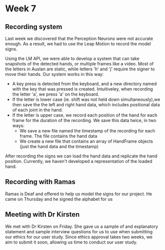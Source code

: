 # Week 7
## Recording system
Last week we discovered that the Perception Neurons were not accurate enough. As a result, we had to use the Leap Motion to record the model signs.

Using the LM API, we were able to develop a system that can take snapshots of the detected hands, or multiple frames like a video. Most of the letters in Auslan are static, while letters 'h' and 'j' require the signer to move their hands. Our system works in this way:
* A key press is detected from the keyboard, and a new directory named with the key that was pressed is created. Intuitiveley, when recording the letter 'a', we press 'a' on the keyboard.
* If the letter is lower case (ie. shift was not held down simultaneously),we then save the the left and right hand data, which includes positional data of each joint in the hand. 
* If the letter is upper case, we record each position of the hand for each frame for the duration of the recording. We save this data twice, in two ways:
  * We save a new file named the timestamp of the recording for each frame. The file contains the hand data
  * We create a new file that contains an array of HandFrame objects (just the hand data and the timestamp)
 
 After recording the signs we can load the hand data and replicate the hand position. Currently, we haven't developed a representation of the loaded hand.
 
 ## Recording with Ramas
 Ramas is Deaf and offered to help us model the signs for our project. He came on Thursday and he signed the alphabet for us
 
 ## Meeting with Dr Kirsten
 We met with Dr Kirsten on Friday. She gave us a sample of and explanatory statement and sample interview questions for us to use when submitting our ethics for our user study. Since ethics approval takes two weeks, we aim to submit it soon, allowing us time to conduct our user study. 
